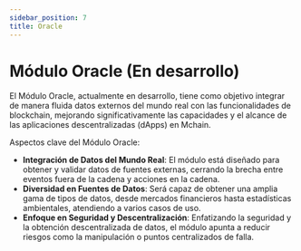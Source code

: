 ```yaml
---
sidebar_position: 7
title: Oracle
---
```


# Módulo Oracle (En desarrollo)

El Módulo Oracle, actualmente en desarrollo, tiene como objetivo integrar de manera fluida datos externos del mundo real con las funcionalidades de blockchain, mejorando significativamente las capacidades y el alcance de las aplicaciones descentralizadas (dApps) en Mchain.

Aspectos clave del Módulo Oracle:

- **Integración de Datos del Mundo Real**: El módulo está diseñado para obtener y validar datos de fuentes externas, cerrando la brecha entre eventos fuera de la cadena y acciones en la cadena.
- **Diversidad en Fuentes de Datos**: Será capaz de obtener una amplia gama de tipos de datos, desde mercados financieros hasta estadísticas ambientales, atendiendo a varios casos de uso.
- **Enfoque en Seguridad y Descentralización**: Enfatizando la seguridad y la obtención descentralizada de datos, el módulo apunta a reducir riesgos como la manipulación o puntos centralizados de falla.
